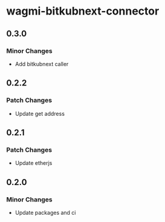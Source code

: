 # wagmi-bitkubnext-connector

## 0.3.0

### Minor Changes

- Add bitkubnext caller

## 0.2.2

### Patch Changes

- Update get address

## 0.2.1

### Patch Changes

- Update etherjs

## 0.2.0

### Minor Changes

- Update packages and ci
